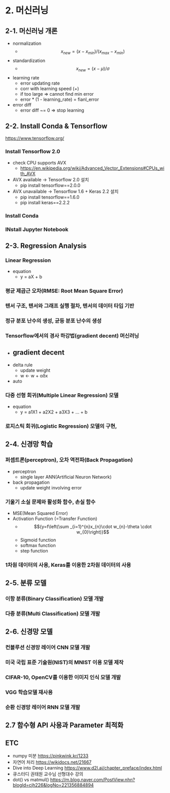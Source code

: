 
# 2. 머신러닝 

## 2-1. 머신러닝 개론
+ normalization
    - $${x_{new} = (x-x_{min}) / (x_{max} - x_{min})}$$
+ standardization
    - $${x_{new} = (x- \mu) / \sigma}$$
+ learning rate
    - error updating rate
    - corr with learning speed (+)
    - if too large => cannot find min error 
    - error * (1 - learning_rate) = fianl_error
+ error diff
    - error diff ~= 0 => stop learning

## 2-2. Install Conda & Tensorflow
https://www.tensorflow.org/

### Install Tensorflow 2.0 
+ check CPU supports AVX 
	- https://en.wikipedia.org/wiki/Advanced_Vector_Extensions#CPUs_with_AVX 
+ AVX available -> Tensorflow 2.0 설치
	- pip install tensorflow==2.0.0
+ AVX unavailable -> Tensorflow 1.6 + Keras 2.2 설치
	- pip install tensorflow==1.6.0
	- pip install keras==2.2.2

### Install Conda 

### INstall Jupyter Notebook  

## 2-3. Regression Analysis

### Linear Regression 
+ equation
    - y = aX + b

### 평균 제곱근 오차(RMSE: Root Mean Square Error) 

### 텐서 구조, 텐서와 그래프 실행 절차, 텐서의 데이터 타입 기반 

### 정규 분포 난수의 생성, 균등 분포 난수의 생성 

### Tensorflow에서의 경사 하강법(gradient decent) 머신러닝 
+ gradient decent
  -  
+ delta rule
  - update weight  
  - w <- w + αδx
+ auto 

### 다중 선형 회귀(Multiple Linear Regression) 모델 
+ equation
    - y = a1X1 + a2X2 + a3X3 + ... + b


### 로지스틱 회귀(Logistic Regression) 모델의 구현, 

## 2-4. 신경망 학습

### 퍼셉트론(perceptron), 오차 역전파(Back Propagation) 
+ perceptron
    - single layer ANN(Artificial Neuron Network)
+ back propagation 
    - update weight involving error 

### 기울기 소실 문제와 활성화 함수, 손실 함수 
+ MSE(Mean Squared Error)
+ Activation Function (=Transfer Function)
  - $${y=f\left(\sum _{i=1}^{n}x_{n}\cdot w_{n}-\theta \cdot w_{0}\right)}$$ 
  - Sigmoid function
  - softmax function
  - step function


### 1차원 데이터의 사용, Keras를 이용한 2차원 데이터의 사용 

## 2-5. 분류 모델

### 이항 분류(Binary Classification) 모델 개발 

### 다중 분류(Multi Classification) 모델 개발 

## 2-6. 신경망 모델

### 컨볼루션 신경망 레이어 CNN 모델 개발 

### 미국 국립 표준 기술원(NIST)의 MNIST 이용 모델 제작 

### CIFAR-10, OpenCV를 이용한 이미지 인식 모델 개발 

### VGG 학습모델 재사용 

### 순환 신경망 레이어 RNN 모델 개발 

## 2.7 함수형 API 사용과 Parameter 최적화 


## ETC
+ numpy 미분 https://pinkwink.kr/1233
+ 자연어 처리 https://wikidocs.net/21667
+ Dive into Deep Learning https://www.d2l.ai/chapter_preface/index.html
+ 큐스터디 권태원 교수님 선형대수 강의
+ dot() vs matmul() https://m.blog.naver.com/PostView.nhn?blogId=cjh226&logNo=221356884894
